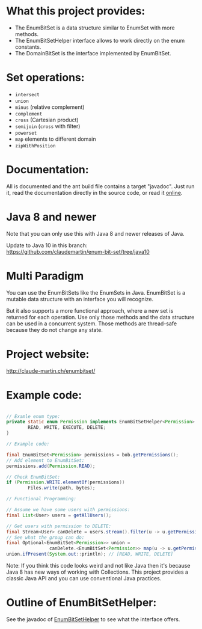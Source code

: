 # What this project provides:
* The EnumBitSet is a data structure similar to EnumSet with more methods.
* The EnumBitSetHelper interface allows to work directly on the enum constants.
* The DomainBitSet is the interface implemented by EnumBitSet.

# Set operations:
* `intersect`
* `union`
* `minus` (relative complement)
* `complement`
* `cross` (Cartesian product)
* `semijoin` (`cross` with filter)
* `powerset`
* `map` elements to different domain
* `zipWithPosition` 

# Documentation:
All is documented and the ant build file contains a target "javadoc". Just run it, read the documentation directly in the source code, or read it [online](http://claude-martin.ch/enumbitset/doc/).

# Java 8 and newer
Note that you can only use this with Java 8 and newer releases of Java.  

Update to Java 10 in this branch:  
https://github.com/claudemartin/enum-bit-set/tree/java10

# Multi Paradigm
You can use the EnumBitSets like the EnumSets in Java. EnumBitSet is a mutable data structure with an interface you will recognize.

But it also supports a more functional approach, where a new set is returned for each operation. Use only those methods and the data structure can be used in a concurrent system. Those methods are thread-safe because they do not change any state.

# Project website:
http://claude-martin.ch/enumbitset/

# Example code:
```java

// Examle enum type:
private static enum Permission implements EnumBitSetHelper<Permission> {
        READ, WRITE, EXECUTE, DELETE;
}

// Example code:

final EnumBitSet<Permission> permissions = bob.getPermissions();
// Add element to EnumBitSet:
permissions.add(Permission.READ);

// Check EnumBitSet:
if (Permission.WRITE.elementOf(permissions))
        Files.write(path, bytes);

// Functional Programming:

// Assume we have some users with permissions:
final List<User> users = getAllUsers();

// Get users with permission to DELETE:
final Stream<User> canDelete = users.stream().filter(u -> u.getPermissions().contains(Permission.DELETE));
// See what the group can do:
final Optional<EnumBitSet<Permission>> union = 
                canDelete.<EnumBitSet<Permission>> map(u -> u.getPermissions()).reduce(EnumBitSet<Permission>::union);
union.ifPresent(System.out::println); // [READ, WRITE, DELETE]
```
Note: If you think this code looks weird and not like Java then it's because Java 8 has new ways of working with Collections. This project provides a classic Java API and you can use conventional Java practices.

# Outline of EnumBitSetHelper:
See the javadoc of [EnumBitSetHelper](http://claude-martin.ch/enumbitset/doc/index.html?ch/claude_martin/enumbitset/EnumBitSetHelper.html) to see what the interface offers.

